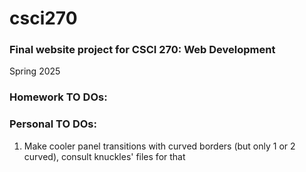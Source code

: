 # csci270
### Final website project for CSCI 270: Web Development
Spring 2025

### Homework TO DOs:


### Personal TO DOs:
1. Make cooler panel transitions with curved borders (but only 1 or 2 curved), consult knuckles' files for that
